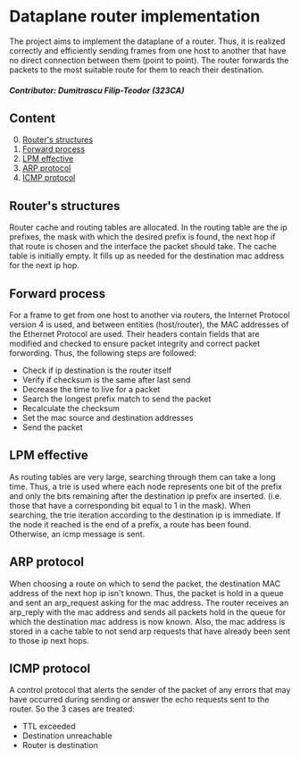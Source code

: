 # Dataplane router implementation
The project aims to implement the dataplane of a router. Thus, it is realized
correctly and efficiently sending frames from one host to another that have no
direct connection between them (point to point). The router forwards the
packets to the most suitable route for them to reach their destination.
##### Contributor: Dumitrascu Filip-Teodor (323CA)

## Content
0. [Router's structures](#routers-structures)
1. [Forward process](#forward-process)
2. [LPM effective](#lpm-effective)
3. [ARP protocol](#arp-protocol)
4. [ICMP protocol](#icmp-protocol)

## Router's structures
Router cache and routing tables are allocated. In the routing table are the ip
prefixes, the mask with which the desired prefix is found, the next hop if
that route is chosen and the interface the packet should take. The cache
table is initially empty. It fills up as needed for the destination mac
address for the next ip hop. 

## Forward process
For a frame to get from one host to another via routers, the Internet Protocol
version 4 is used, and between entities (host/router), the MAC addresses of the
Ethernet Protocol are used. Their headers contain fields that are modified and
checked to ensure packet integrity and correct packet forwording. Thus, the
following steps are followed:

- Check if ip destination is the router itself
- Verify if checksum is the same after last send
- Decrease the time to live for a packet
- Search the longest prefix match to send the packet
- Recalculate the checksum
- Set the mac source and destination addresses
- Send the packet

## LPM effective
As routing tables are very large, searching through them can take a long time.
Thus, a trie is used where each node represents one bit of the prefix and only
the bits remaining after the destination ip prefix are inserted. (i.e. those
that have a corresponding bit equal to 1 in the mask).  When searching,
the trie iteration according to the destination ip is immediate. If the node it
reached is the end of a prefix, a route has been found. Otherwise, an icmp
message is sent.

## ARP protocol
When choosing a route on which to send the packet, the destination MAC address
of the next hop ip isn't known. Thus, the packet is hold in a queue and sent an
arp_request asking for the mac address. The router receives an arp_reply with
the mac address and sends all packets hold in the queue for which the destination
mac address is now known. Also, the mac address is stored in a cache table to not
send arp requests that have already been sent to those ip next hops.

## ICMP protocol
A control protocol that alerts the sender of the packet of any errors that may
have occurred during sending or answer the echo requests sent to the router.
So the 3 cases are treated:
- TTL exceeded
- Destination unreachable
- Router is destination

